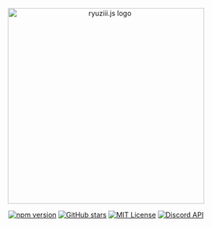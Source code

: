 <div align="center">
  <img src="https://media.discordapp.net/attachments/1380372519101399062/1394566176679661688/image-removebg-preview.png?ex=68774676&is=6875f4f6&hm=018e7a354bf452ad0dec4b647e890d67e03c8dfc1f4d4fd330e702c2349c9405&=&format=webp&quality=lossless&width=942&height=175" alt="ryuziii.js logo" width="400"/>

  <p>
    <a href="https://www.npmjs.com/package/ryuziii.js"><img src="https://img.shields.io/npm/v/ryuziii.js?style=flat-square" alt="npm version"></a>
    <a href="https://github.com/ryuzii/ryuziii.js"><img src="https://img.shields.io/github/stars/ryuzii/ryuziii.js?style=flat-square" alt="GitHub stars"></a>
    <a href="https://github.com/ryuzii/ryuziii.js/blob/main/LICENSE"><img src="https://img.shields.io/github/license/ryuzii/ryuziii.js?style=flat-square" alt="MIT License"></a>
    <a href="https://discord.com/developers/docs/intro"><img src="https://img.shields.io/badge/discord-api-7289da?style=flat-square&logo=discord" alt="Discord API"></a>
  </p>
</div>
